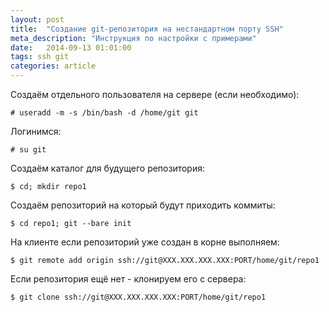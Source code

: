 ```yaml
---
layout: post
title:  "Создание git-репозитория на нестандартном порту SSH"
meta_description: "Инструкция по настройки с примерами"
date:   2014-09-13 01:01:00
tags: ssh git
categories: article
---
```


Создаём отдельного пользователя на сервере (если необходимо):

`# useradd -m -s /bin/bash -d /home/git git`

Логинимся:

`# su git`

Создаём каталог для будущего репозитория:

`$ cd; mkdir repo1`

Создаём репозиторий на который будут приходить коммиты:

`$ cd repo1; git --bare init`

На клиенте если репозиторий уже создан в корне выполняем:

`$ git remote add origin ssh://git@XXX.XXX.XXX.XXX:PORT/home/git/repo1`

Если репозитория ещё нет - клонируем его с сервера:

`$ git clone ssh://git@XXX.XXX.XXX.XXX:PORT/home/git/repo1`
